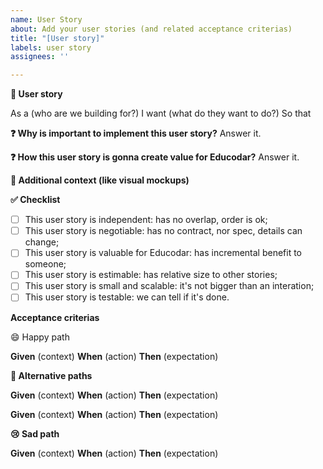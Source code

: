 ```yaml
---
name: User Story
about: Add your user stories (and related acceptance criterias)
title: "[User story]"
labels: user story
assignees: ''

---
```


**👥 User story**

As a (who are we building for?)
I want (what do they want to do?)
So that

**❓ Why is important to implement this user story?**
Answer it.

**❓ How this user story is gonna create value for Educodar?**
Answer it.

**🎨 Additional context (like visual mockups)**

**✅ Checklist**

- [ ] This user story is independent: has no overlap, order is ok;
- [ ] This user story is negotiable: has no contract, nor spec, details can change;
- [ ] This user story is valuable for Educodar: has incremental benefit to someone;
- [ ] This user story is estimable: has relative size to other stories;
- [ ] This user story is small and scalable: it's not bigger than an interation;
- [ ] This user story is testable: we can tell if it's done.

**Acceptance criterias**

😄 Happy path

**Given** (context)
**When** (action)
**Then** (expectation)

**🔀 Alternative paths**

**Given** (context)
**When** (action)
**Then** (expectation)

**Given** (context)
**When** (action)
**Then** (expectation)

**😢 Sad path**

**Given** (context)
**When** (action)
**Then** (expectation)
